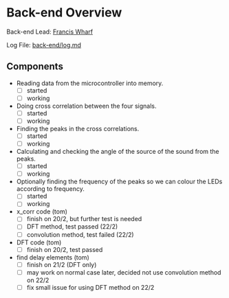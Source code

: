 Back-end Overview
=================

Back-end Lead: [Francis Wharf](http://github.com/xeom)

Log File: [back-end/log.md](log.md)

Components
----------

- Reading data from the microcontroller into memory.
  - [ ] started
  - [ ] working

- Doing cross correlation between the four signals.
  - [ ] started
  - [ ] working

- Finding the peaks in the cross correlations.
  - [ ] started
  - [ ] working

- Calculating and checking the angle of the source of the sound from the peaks.
  - [ ] started
  - [ ] working

- Optionally finding the frequency of the peaks so we can colour the LEDs according to frequency.
  - [ ] started
  - [ ] working
  
- x_corr code (tom)
  - [ ] finish on 20/2, but further test is needed
  - [ ] DFT method, test passed (22/2)
  - [ ] convolution method, test failed (22/2)
  
- DFT code (tom)
  - [ ] finish on 20/2, test passed
  
- find delay elements (tom)
  - [ ] finish on 21/2 (DFT only)
  - [ ] may work on normal case later, decided not use convolution method on 22/2
  - [ ] fix small issue for using DFT method on 22/2
